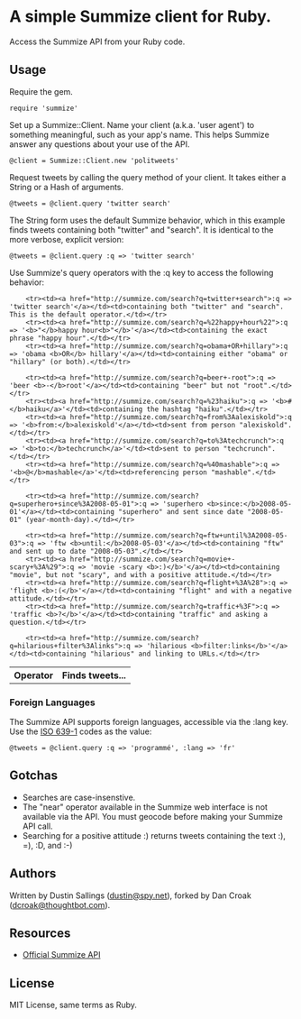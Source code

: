 # A simple Summize client for Ruby.

Access the Summize API from your Ruby code.

## Usage

Require the gem.

    require 'summize'

Set up a Summize::Client. Name your client (a.k.a. 'user agent') to something meaningful, such as your app's name. This helps Summize answer any questions about your use of the API.

	@client = Summize::Client.new 'politweets'
	
Request tweets by calling the query method of your client. It takes either a String or a Hash of arguments.

    @tweets = @client.query 'twitter search'

The String form uses the default Summize behavior, which in this example finds tweets containing both "twitter" and "search". It is identical to the more verbose, explicit version:

    @tweets = @client.query :q => 'twitter search'
    
Use Summize's query operators with the :q key to access the following behavior:

<table>
		<tr><th>Operator</th><th>Finds tweets...</th></tr>
    
		<tr><td><a href="http://summize.com/search?q=twitter+search">:q => 'twitter search'</a></td><td>containing both "twitter" and "search". This is the default operator.</td></tr>
		<tr><td><a href="http://summize.com/search?q=%22happy+hour%22">:q => '<b>"</b>happy hour<b>"</b>'</a></td><td>containing the exact phrase "happy hour".</td></tr>
		<tr><td><a href="http://summize.com/search?q=obama+OR+hillary">:q => 'obama <b>OR</b> hillary'</a></td><td>containing either "obama" or "hillary" (or both).</td></tr>
    
		<tr><td><a href="http://summize.com/search?q=beer+-root">:q => 'beer <b>-</b>root'</a></td><td>containing "beer" but not "root".</td></tr>
		<tr><td><a href="http://summize.com/search?q=%23haiku">:q => '<b>#</b>haiku</a>'</td><td>containing the hashtag "haiku".</td></tr>	
		<tr><td><a href="http://summize.com/search?q=from%3Aalexiskold">:q => '<b>from:</b>alexiskold'</a></td><td>sent from person "alexiskold".</td></tr>	
		<tr><td><a href="http://summize.com/search?q=to%3Atechcrunch">:q => '<b>to:</b>techcrunch</a>'</td><td>sent to person "techcrunch".</td></tr>	
		<tr><td><a href="http://summize.com/search?q=%40mashable">:q => '<b>@</b>mashable</a>'</td><td>referencing person "mashable".</td></tr>
    
		<tr><td><a href="http://summize.com/search?q=superhero+since%3A2008-05-01">:q => 'superhero <b>since:</b>2008-05-01'</a></td><td>containing "superhero" and sent since date "2008-05-01" (year-month-day).</td></tr>
    
		<tr><td><a href="http://summize.com/search?q=ftw+until%3A2008-05-03">:q => 'ftw <b>until:</b>2008-05-03'</a></td><td>containing "ftw" and sent up to date "2008-05-03".</td></tr>
		<tr><td><a href="http://summize.com/search?q=movie+-scary+%3A%29">:q => 'movie -scary <b>:)</b>'</a></td><td>containing "movie", but not "scary", and with a positive attitude.</td></tr>
		<tr><td><a href="http://summize.com/search?q=flight+%3A%28">:q => 'flight <b>:(</b>'</a></td><td>containing "flight" and with a negative attitude.</td></tr>
		<tr><td><a href="http://summize.com/search?q=traffic+%3F">:q => 'traffic <b>?</b>'</a></td><td>containing "traffic" and asking a question.</td></tr>
    
		<tr><td><a href="http://summize.com/search?q=hilarious+filter%3Alinks">:q => 'hilarious <b>filter:links</b>'</a></td><td>containing "hilarious" and linking to URLs.</td></tr>
</table>

### Foreign Languages

The Summize API supports foreign languages, accessible via the :lang key. Use the [ISO 639-1](http://en.wikipedia.org/wiki/ISO_639-1) codes as the value:

    @tweets = @client.query :q => 'programmé', :lang => 'fr'

## Gotchas

* Searches are case-insenstive.
* The "near" operator available in the Summize web interface is not available via the API. You must geocode before making your Summize API call.
* Searching for a positive attitude :) returns tweets containing the text :), =), :D, and :-)

## Authors

Written by Dustin Sallings (dustin@spy.net), forked by Dan Croak (dcroak@thoughtbot.com).

## Resources

* [Official Summize API](http://summize.com/api)

## License

MIT License, same terms as Ruby.